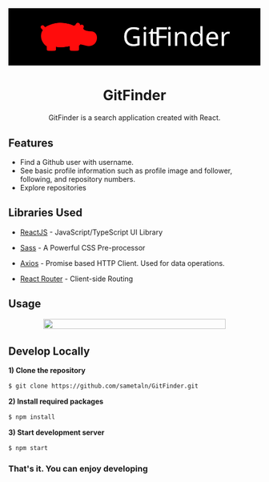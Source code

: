 <img src='/public/assets/banner.svg' alt='banner' />

<h1 align='center'>GitFinder</h1>
<p align='center'>GitFinder is a search application created with React.</p>


## Features

- Find a Github user with username.
- See basic profile information such as profile image and follower, following, and repository numbers.
- Explore repositories  

## Libraries Used


- [ReactJS] - JavaScript/TypeScript UI Library
- [Sass] - A Powerful CSS Pre-processor
- [Axios] - Promise based HTTP Client. Used for data operations.
- [React Router] - Client-side Routing

   [ReactJS]: <https://reactjs.org/>
   [Sass]: <https://sass-lang.com/>
   [Axios]: <https://axios-http.com/>
   [React Router]: <https://reactrouter.com/>

## Usage

<div align='center'>
   <img src="/public/assets/usage.gif" width="85%" height="75%" />
</div>

## Develop Locally

**1) Clone the repository**
```bash
$ git clone https://github.com/sametaln/GitFinder.git
```
**2) Install required packages**
```bash
$ npm install
```

**3) Start development server**
```bash
$ npm start
```

### That's it. You can enjoy developing

